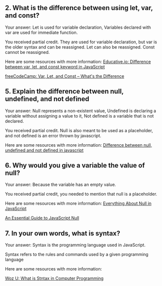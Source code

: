 ## 2. What is the difference between using let, var, and const?

Your answer:
Let is used for variable declaration, Variables declared with var are used for immediate function.

You received partial credit. They are used for variable declaration, but var is the older syntax and can be reassigned. Let can also be reassigned. Const cannot be reassigned.

Here are some resources with more information:
[Educative.io: Difference between var, let, and const keyword in JavaScript](https://www.educative.io/answers/difference-between-var-let-and-const-keyword-in-javascript?eid=5082902844932096&wbraid=CjkKCQjwk7ugBhD8ARIoACW-qf0ZQwJzJOCfLqz7UHHKy5MV21b8u2mfbsLWY_7obUXYRfBnKhoCJaA&utm_campaign=brand_educative&utm_source=google&utm_medium=ppc&utm_content=performance_max&eid=5082902844932096&utm_term=&utm_campaign=%5BNew%5D+Performance+Max&utm_source=adwords&utm_medium=ppc&hsa_acc=5451446008&hsa_cam=18511913007&hsa_grp=&hsa_ad=&hsa_src=x&hsa_tgt=&hsa_kw=&hsa_mt=&hsa_net=adwords&hsa_ver=3&gclid=Cj0KCQjwtsCgBhDEARIsAE7RYh20KmEGCBY3nWMpF6vok2y7j9XVNzxc8iNLommPZVCRIN-HAkxUyi8aAn7UEALw_wcB)

[freeCodeCamp: Var, Let, and Const – What's the Difference](https://www.freecodecamp.org/news/var-let-and-const-whats-the-difference/)

## 5. Explain the difference between null, undefined, and not defined

Your answer:
Null represents a non-existent value, Undefined is declaring a variable without assigning a value to it, Not defined is a variable that is not declared.

You received partial credit. Null is also meant to be used as a placeholder, and not defined is an error thrown by javascript.

Here are some resources with more information:
[Difference between null, undefined and not defined in javascript](https://medium.com/technoetics/difference-between-null-undefined-and-not-defined-in-javascript-3a52a62894b)

## 6. Why would you give a variable the value of null?

Your answer:
Because the variable has an empty value.

You received partial credit, you needed to mention that null is a placeholder.

Here are some resources with more information:
[Everything About Null in JavaScript](https://dmitripavlutin.com/javascript-null/)

[An Essential Guide to JavaScript Null](https://www.javascripttutorial.net/object/javascript-null/)

## 7. In your own words, what is syntax?

Your answer:
Syntax is the programming language used in JavaScript.

Syntax refers to the rules and commands used by a given programming language

Here are some resources with more information:

[Woz U: What is Stntax in Computer Programming](https://woz-u.com/blog/what-is-syntax-in-computer-programming/)


